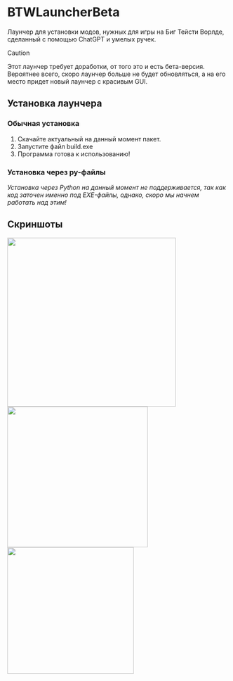 # BTWLauncherBeta
Лаунчер для установки модов, нужных для игры на Биг Тейсти Ворлде, сделанный с помощью ChatGPT и умелых ручек.<br>

> [!CAUTION]
> Этот лаунчер требует доработки, от того это и есть бета-версия.<br>Вероятнее всего, скоро лаунчер больше не будет обновляться, а на его место придет новый лаунчер с красивым GUI.

## Установка лаунчера
### Обычная установка
1. Скачайте актуальный на данный момент пакет.
2. Запустите файл build.exe
3. Программа готова к использованию! 

### Установка через py-файлы
*Установка через Python на данный момент не поддерживается, так как код заточен именно под EXE-файлы, однако, скоро мы начнем работать над этим!*

## Скриншоты
[<img src="https://i.postimg.cc/VL5r3Gq9/image.png" width="384"/>](https://i.postimg.cc/VL5r3Gq9/image.png)
[<img src="https://i.postimg.cc/15xXjmzS/image.png" width="320"/>](https://i.postimg.cc/15xXjmzS/image.png)
[<img src="https://i.postimg.cc/nLMnLgLT/image.png" width="288"/>](https://i.postimg.cc/nLMnLgLT/image.png)
